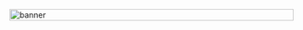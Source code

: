 <div class="banner" style="display: flex; flex-direction: column; position: relative;">
  <img src="./img/github_bg.png" alt="banner" id="banner" width="100%">
</div>
